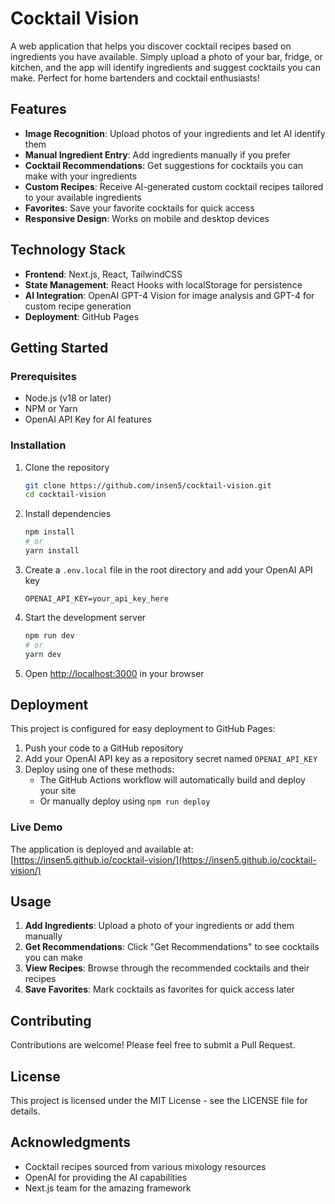 # Cocktail Vision

A web application that helps you discover cocktail recipes based on ingredients you have available. Simply upload a photo of your bar, fridge, or kitchen, and the app will identify ingredients and suggest cocktails you can make. Perfect for home bartenders and cocktail enthusiasts!

## Features

- **Image Recognition**: Upload photos of your ingredients and let AI identify them
- **Manual Ingredient Entry**: Add ingredients manually if you prefer
- **Cocktail Recommendations**: Get suggestions for cocktails you can make with your ingredients
- **Custom Recipes**: Receive AI-generated custom cocktail recipes tailored to your available ingredients
- **Favorites**: Save your favorite cocktails for quick access
- **Responsive Design**: Works on mobile and desktop devices

## Technology Stack

- **Frontend**: Next.js, React, TailwindCSS
- **State Management**: React Hooks with localStorage for persistence
- **AI Integration**: OpenAI GPT-4 Vision for image analysis and GPT-4 for custom recipe generation
- **Deployment**: GitHub Pages

## Getting Started

### Prerequisites

- Node.js (v18 or later)
- NPM or Yarn
- OpenAI API Key for AI features

### Installation

1. Clone the repository
   ```bash
   git clone https://github.com/insen5/cocktail-vision.git
   cd cocktail-vision
   ```

2. Install dependencies
   ```bash
   npm install
   # or
   yarn install
   ```

3. Create a `.env.local` file in the root directory and add your OpenAI API key
   ```
   OPENAI_API_KEY=your_api_key_here
   ```

4. Start the development server
   ```bash
   npm run dev
   # or
   yarn dev
   ```

5. Open [http://localhost:3000](http://localhost:3000) in your browser

## Deployment

This project is configured for easy deployment to GitHub Pages:

1. Push your code to a GitHub repository
2. Add your OpenAI API key as a repository secret named `OPENAI_API_KEY`
3. Deploy using one of these methods:
   - The GitHub Actions workflow will automatically build and deploy your site
   - Or manually deploy using `npm run deploy`

### Live Demo

The application is deployed and available at: [https://insen5.github.io/cocktail-vision/](https://insen5.github.io/cocktail-vision/)

## Usage

1. **Add Ingredients**: Upload a photo of your ingredients or add them manually
2. **Get Recommendations**: Click "Get Recommendations" to see cocktails you can make
3. **View Recipes**: Browse through the recommended cocktails and their recipes
4. **Save Favorites**: Mark cocktails as favorites for quick access later

## Contributing

Contributions are welcome! Please feel free to submit a Pull Request.

## License

This project is licensed under the MIT License - see the LICENSE file for details.

## Acknowledgments

- Cocktail recipes sourced from various mixology resources
- OpenAI for providing the AI capabilities
- Next.js team for the amazing framework